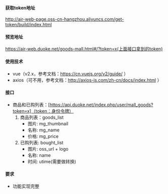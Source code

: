 #### 获取token地址
http://air-web-page.oss-cn-hangzhou.aliyuncs.com/get-token/build/index.html

#### 预览地址
https://air-web.duoke.net/goods-mall.html#/?token=x(上面接口拿到的token)

#### 使用技术
  - vue（v2.x，参考文档：https://cn.vuejs.org/v2/guide/ ）
  - axios（可不用，参考文档：http://axios-js.com/zh-cn/docs/index.html ）

#### 接口
  - 商品和已购列表：[https://api.duoke.net/index.php/user/mall_goods?token=x]（token：身份令牌）
    1. 商品列表：goods_list
        * 图片: mg_thumbnail
        * 名称: mg_name
        * 价格: mg_price
    2. 已购列表: bought_list
        * 图片: oss_url + logo
        * 名称: name
        * 时间: utime(需要做转换)

#### 要求
  - 功能实现完整

